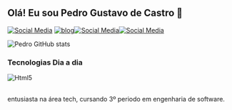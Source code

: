 ## Olá! Eu sou Pedro Gustavo de Castro 🤙




[![Social Media](https://img.shields.io/badge/LinkedIn-0077B5?style=for-the-badge&logo=linkedin&logoColor=white)](https://www.linkedin.com/in/pedro-castro-56765a217/)
[![blog](https://img.shields.io/badge/Gmail-D14836?style=for-the-badge&logo=gmail&logoColor=white
)](pgkastro@gmail.com)[![Social Media](https://img.shields.io/badge/Instagram-E4405F?style=for-the-badge&logo=instagram&logoColor=white)](https://www.instagram.com/pgkastro/)[![Social Media](https://img.shields.io/badge/Facebook-1877F2?style=for-the-badge&logo=facebook&logoColor=white)](https://web.facebook.com/profile.php?id=100061786033763)

![Pedro GitHub stats](https://github-readme-stats.vercel.app/api?username=PedroCastrro&show_icons=true&theme=dracula)

### Tecnologias Dia a dia

<div style="display: inline_block">
    <img aling="center" alt="Html5" src="https://img.shields.io/badge/HTML5-E34F26?style=for-the-badge&logo=html5&logoColor=white"/>
    <img aling="center" alt="" src="https://img.shields.io/badge/CSS3-1572B6?style=for-the-badge&logo=css3&logoColor=white" />
    <img aling="center" alt="" src="https://img.shields.io/badge/Node.js-43853D?style=for-the-badge&logo=node.js&logoColor=white" />
    <img aling="center" alt="" src="https://img.shields.io/badge/Bootstrap-563D7C?style=for-the-badge&logo=bootstrap&logoColor=white" />
    <img aling="center" alt="" src="https://img.shields.io/badge/Sass-CC6699?style=for-the-badge&logo=sass&logoColor=white" />
    <img aling="center" alt="" src="https://img.shields.io/badge/Sass-CC6699?style=for-the-badge&logo=sass&logoColor=white" />
    <img aling="center" alt="" src="https://img.shields.io/badge/Sass-CC6699?style=for-the-badge&logo=sass&logoColor=white" />
    <img aling="center" alt="" src="https://img.shields.io/badge/Sass-CC6699?style=for-the-badge&logo=sass&logoColor=white" />
    <img aling="center" alt="" src="https://img.shields.io/badge/JavaScript-323330?style=for-the-badge&logo=javascript&logoColor=F7DF1E" />
    <img aling="center" alt="" src="https://img.shields.io/badge/jQuery-0769AD?style=for-the-badge&logo=jquery&logoColor=white" />
    <img aling="center" alt="" src="https://img.shields.io/badge/React-20232A?style=for-the-badge&logo=react&logoColor=61DAFB" />
    <img aling="center" alt="" src="https://img.shields.io/badge/AngularJS-E23237?style=for-the-badge&logo=angularjs&logoColor=white" />
    <img aling="center" alt="" src="https://img.shields.io/badge/Vue.js-35495E?style=for-the-badge&logo=vue.js&logoColor=4FC08D" />
</div><br/>

entusiasta na área tech, cursando 3º periodo em engenharia de software.
